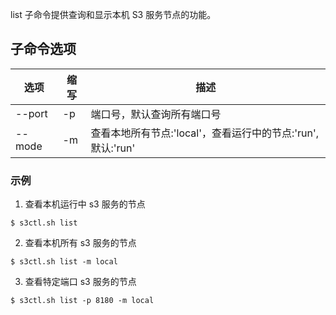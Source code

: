 list 子命令提供查询和显示本机 S3 服务节点的功能。

## 子命令选项 ##

|选项   |缩写 |描述                                                       |
|-------|-----|-----------------------------------------------------------|
|--port |-p   |端口号，默认查询所有端口号                                 |
|--mode |-m   |查看本地所有节点:'local'，查看运行中的节点:'run',默认:'run'|

### 示例 ###

1.  查看本机运行中 s3 服务的节点

  ```lang-javascript
  $ s3ctl.sh list
  ```

2.  查看本机所有 s3 服务的节点

  ```lang-javascript
  $ s3ctl.sh list -m local
  ```

3.  查看特定端口 s3 服务的节点

  ```lang-javascript
  $ s3ctl.sh list -p 8180 -m local
  ```

